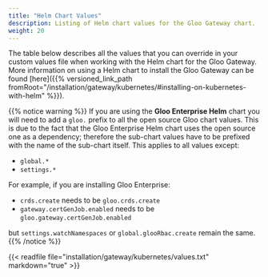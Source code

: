 ```yaml
---
title: "Helm Chart Values"
description: Listing of Helm chart values for the Gloo Gateway chart.
weight: 20
---
```


The table below describes all the values that you can override in your custom values file when working with the Helm 
chart for the Gloo Gateway. More information on using a Helm chart to install the Gloo Gateway can be found 
[here]({{% versioned_link_path fromRoot="/installation/gateway/kubernetes/#installing-on-kubernetes-with-helm" %}}).

{{% notice warning %}}
If you are using the **Gloo Enterprise Helm** chart you will need to add a `gloo.` prefix to all the open source Gloo 
chart values. This is due to the fact that the Gloo Enterprise Helm chart uses the open source one as a dependency; 
therefore the sub-chart values have to be prefixed with the name of the sub-chart itself. 
This applies to all values except:

- `global.*`
- `settings.*`

For example, if you are installing Gloo Enterprise:

- `crds.create` needs to be `gloo.crds.create`
- `gateway.certGenJob.enabled` needs to be `gloo.gateway.certGenJob.enabled`

but `settings.watchNamespaces` or `global.glooRbac.create` remain the same.
{{% /notice %}}

{{< readfile file="installation/gateway/kubernetes/values.txt" markdown="true" >}}